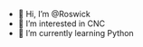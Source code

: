 - 👋 Hi, I’m @Roswick
- 👀 I’m interested in CNC
- 🌱 I’m currently learning Python

<!---
Roswick/Roswick is a ✨ special ✨ repository because its `README.md` (this file) appears on your GitHub profile.
You can click the Preview link to take a look at your changes.
--->
